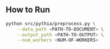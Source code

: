 ## How to Run

```bash
python src/pythia/preprocess.py \
    --data_path <PATH-TO-DOCUMENT> \
    --output_path <PATH-TO-OUTPUT> \
    --num_workers <NUM-OF-WORKERS>
```
